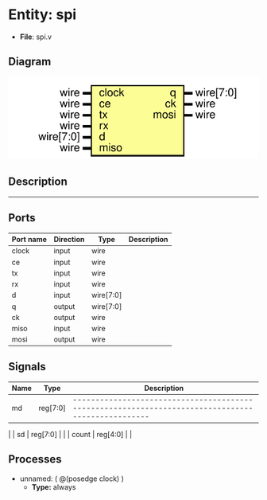 # Entity: spi

- **File**: spi.v
## Diagram

![Diagram](spi.svg "Diagram")
## Description

-------------------------------------------------------------------------------------------------

## Ports

| Port name | Direction | Type      | Description |
| --------- | --------- | --------- | ----------- |
| clock     | input     | wire      |             |
| ce        | input     | wire      |             |
| tx        | input     | wire      |             |
| rx        | input     | wire      |             |
| d         | input     | wire[7:0] |             |
| q         | output    | wire[7:0] |             |
| ck        | output    | wire      |             |
| miso      | input     | wire      |             |
| mosi      | output    | wire      |             |
## Signals

| Name  | Type     | Description                                                                                         |
| ----- | -------- | --------------------------------------------------------------------------------------------------- |
| md    | reg[7:0] | -------------------------------------------------------------------------------------------------
  |
| sd    | reg[7:0] |                                                                                                     |
| count | reg[4:0] |                                                                                                     |
## Processes
- unnamed: ( @(posedge clock) )
  - **Type:** always
